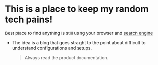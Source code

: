 
# This is a place to keep my random tech **pains!**

Best place to find anything is still using your browser and [search engine][googlelink]

- The idea is a blog that goes straight to the point about difficult to understand configurations and setups.
	> Always read the product documentation.
	> 

[googlelink]: <https://google.com>

